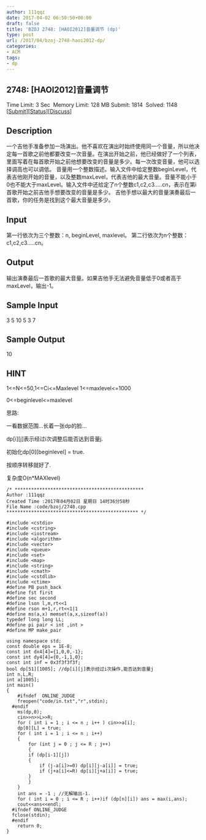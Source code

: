 ```yaml
---
author: 111qqz
date: 2017-04-02 06:50:50+00:00
draft: false
title: 'BZOJ 2748: [HAOI2012]音量调节 (dp)'
type: post
url: /2017/04/bzoj-2748-haoi2012-dp/
categories:
- ACM
tags:
- dp
---
```





## 2748: [HAOI2012]音量调节


Time Limit: 3 Sec  Memory Limit: 128 MB
Submit: 1814  Solved: 1148
[[Submit](http://www.lydsy.com/JudgeOnline/submitpage.php?id=2748)][[Status](http://www.lydsy.com/JudgeOnline/problemstatus.php?id=2748)][[Discuss](http://www.lydsy.com/JudgeOnline/bbs.php?id=2748)]


## Description






一个吉他手准备参加一场演出。他不喜欢在演出时始终使用同一个音量，所以他决定每一首歌之前他都要改变一次音量。在演出开始之前，他已经做好了一个列表，里面写着在每首歌开始之前他想要改变的音量是多少。每一次改变音量，他可以选择调高也可以调低。
音量用一个整数描述。输入文件中给定整数beginLevel，代表吉他刚开始的音量，以及整数maxLevel，代表吉他的最大音量。音量不能小于0也不能大于maxLevel。输入文件中还给定了n个整数c1,c2,c3…..cn，表示在第i首歌开始之前吉他手想要改变的音量是多少。
吉他手想以最大的音量演奏最后一首歌，你的任务是找到这个最大音量是多少。






## Input






第一行依次为三个整数：n, beginLevel, maxlevel。
第二行依次为n个整数：c1,c2,c3…..cn。






## Output






输出演奏最后一首歌的最大音量。如果吉他手无法避免音量低于0或者高于maxLevel，输出-1。







## Sample Input




3 5 10
5 3 7




## Sample Output




10




## HINT







1<=N<=50,1<=Ci<=Maxlevel 1<=maxlevel<=1000

0<=beginlevel<=maxlevel













思路:




一看数据范围...长着一张dp的脸...




dp[i][j]表示经过i次调整后能否达到音量j.




初始化dp[0][beginlevel] = true.




按顺序转移就好了.




复杂度O(n*MAXlevel)






    
    /* ***********************************************
    Author :111qqz
    Created Time :2017年04月02日 星期日 14时36分58秒
    File Name :code/bzoj/2748.cpp
    ************************************************ */
    
    #include <cstdio>
    #include <cstring>
    #include <iostream>
    #include <algorithm>
    #include <vector>
    #include <queue>
    #include <set>
    #include <map>
    #include <string>
    #include <cmath>
    #include <cstdlib>
    #include <ctime>
    #define PB push_back
    #define fst first
    #define sec second
    #define lson l,m,rt<<1
    #define rson m+1,r,rt<<1|1
    #define ms(a,x) memset(a,x,sizeof(a))
    typedef long long LL;
    #define pi pair < int ,int >
    #define MP make_pair
    
    using namespace std;
    const double eps = 1E-8;
    const int dx4[4]={1,0,0,-1};
    const int dy4[4]={0,-1,1,0};
    const int inf = 0x3f3f3f3f;
    bool dp[51][1005]; //dp[i][j]表示经过i次操作,能否达到音量j
    int n,L,R;
    int a[1005];
    int main()
    {
    	#ifndef  ONLINE_JUDGE 
    	freopen("code/in.txt","r",stdin);
      #endif
    	ms(dp,0);
    	cin>>n>>L>>R;
    	for ( int i = 1 ; i <= n ; i++ ) cin>>a[i];
    	dp[0][L] = true;
    	for ( int i = 1 ; i <= n ; i++)
    	{
    	    for (int j = 0 ; j <= R ; j++)
    	    {
    		if (dp[i-1][j])
    		{
    		    if (j-a[i]>=0) dp[i][j-a[i]] = true;
    		    if (j+a[i]<=R) dp[i][j+a[i]] = true;
    		}
    	    }
    	}
    	int ans = -1 ; //无解输出-1.
    	for ( int i = 0 ; i <= R ; i++)if (dp[n][i]) ans = max(i,ans);
    	cout<<ans<<endl;
      #ifndef ONLINE_JUDGE  
      fclose(stdin);
      #endif
        return 0;
    }
    








